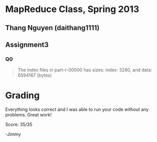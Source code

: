 MapReduce Class, Spring 2013
====================

Thang Nguyen (daithang1111)
--------------------------
Assignment3
---------------------


### Q0

> The index files in part-r-00000 has sizes: index: 3280, and data: 6594167 (bytes)

Grading
=======

Everything looks correct and I was able to run your code without any
problems. Great work!

Score: 35/35

-Jimmy
